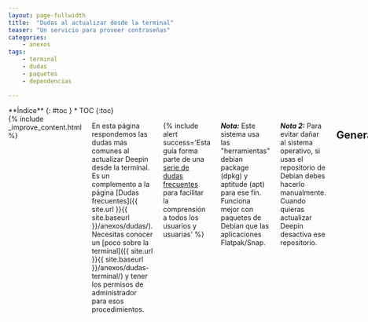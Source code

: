 ```yaml
---
layout: page-fullwidth
title:  "Dudas al actualizar desde la terminal"
teaser: "Un servicio para proveer contraseñas"
categories:
    - anexos
tags:
    - terminal
    - dudas
    - paquetes
    - dependencias

---
```

<div class="row">
<div class="medium-4 medium-push-8 columns" markdown="1">
<div class="panel radius" markdown="1">
**Índice**
{: #toc }
*  TOC
{:toc}
</div>
</div><!-- /.medium-4.columns -->

<div class="medium-8 medium-pull-4 columns" markdown="1">
{% include _improve_content.html %}

En esta página respondemos las dudas más comunes al actualizar Deepin desde la terminal. Es un complemento a la página [Dudas frecuentes]({{ site.url }}{{ site.baseurl }}/anexos/dudas/). Necesitas conocer un [poco sobre la terminal]({{ site.url }}{{ site.baseurl }}/anexos/dudas-terminal/) y tener los permisos de administrador para esos procedimientos.

{% include alert success='Esta guía forma parte de una <a href="/dudas">serie de dudas frecuentes</a> para facilitar la comprensión a todos los usuarios y usuarias' %}

***Nota:*** Este sistema usa las "herramientas" debian package (dpkg) y aptitude (apt) para ese fín. Funciona mejor con paquetes de Debian que las aplicaciones Flatpak/Snap.

***Nota 2:*** Para evitar dañar al sistema operativo, si usas el repositorio de Debian debes hacerlo manualmente. Cuando quieras actualizar Deepin desactiva ese repositorio.

## General
### ¿Cuál es el comando más sencillo para actualizar Deepin?
~~~
sudo apt update && sudo apt full-upgrade -y
~~~

Si quieres saber porqué escribir y pulsar "Enter", te explicamos en la siguiente pregunta.

### ¿Cómo actualizar paso a paso?
Si te resulta difícil, te explicamos para que sirve [sacado de las dudas sobre la terminal]({{ site.url }}{{ site.baseurl }}/anexos/dudas-terminal/): Desde la terminal, actualizamos los paquetes.
~~~
sudo apt update
~~~

En este listado verás cuandos paquetes están listos. Escribimos Upgrade es para actualizaciones. Si no funciona reemplazamos a full-updgrade para mayores.

~~~
sudo apt upgrade
~~~

Una forma más sencilla de actualizar es escribir full-upgrade y añadir `-y` al final de la sentencia. Ese últmino obliga a aceptar cualquier acción (`y` de `yes`), ahorrando tiempo (por ejemplo al aceptar cambios en la configuración, detalles en "Me avisó que hay una nueva configuración disponible").

~~~
sudo apt full-upgrade -y
~~~

<small markdown="1">[Ir al índice](#toc)</small>
{: .text-right }

### ¿Qué paquetes voy a actualizar?
Para comprobar los paquetes que irás a actualizar, escribe `apt list`. No requiere derechos de administrador.

~~~
apt list —upgradable
~~~

<small markdown="1">[Ir al índice](#toc)</small>
{: .text-right }


### ¿Cómo gestionar los paquetes?
Si has realizado una actualización puedes comprobar a través del Shell Aptitude. Podemos echar un vistazo los paquetes instalados. A diferencia del apt original, tiene una interfaz gráfica similar a los años 90.

~~~
sudo aptitude
~~~

Debido a que no requiere la intervención del ratón, tienes que conocer los atajos de teclado (versión 0.8.6): ´q´ para retroceder o salir, ´u´ para actualizar , ´g´ para instalar o desinstalar y ´Control + T´ para ver el menú.

<div class="row">
    <div class="medium-12 columns t30">
    <img src="{{ site.urlimg }}aptitude.png" alt="Aplicación Aptitude.">
    </div><!-- /.medium-4.columns -->
</div>

<small markdown="1">[Ir al índice](#toc)</small>
{: .text-right }

## Errores comunes
#### Veo el mensaje "Dependencias incompletas"
Si hay problemas puedes revisar en la aplicación Synaptic o realizando comandos de comprobación e instalaciones paquetes:

~~~
sudo apt-get update
sudo apt-get check
sudo apt-get -f install
~~~

Si los problemas persisten, revisa [la sección Dudas técnicas]({{ site.url }}{{ site.baseurl }}/anexos/dudas-tecnicas#conflicto)

<small markdown="1">[Ir al índice](#toc)</small>
{: .text-right }

#### Dice que el archivo está sources.list protegido
Eso se debe a que las actualizaciones centro de control están haciendo el trabajo de actualizar. Reinicia el equipo.

<small markdown="1">[Ir al índice](#toc)</small>
{: .text-right }

#### Me avisó que hay una nueva configuración disponible
Está expresada en oraciones como "El distribuidor del paquete ha publicado una version actualizada". Recomendamos aceptar los nuevos cambios (en general, escribir ´y´ y pulsar ´Enter´). Más detalles en [la sección Tips]({{ site.url }}{{ site.baseurl }}/tips/actualizar-conf-paquetes).

<small markdown="1">[Ir al índice](#toc)</small>
{: .text-right }

#### Hay paquetes huérfanos
Este comando sirve para eliminarlos.
~~~
sudo apt autoremove
~~~

<small markdown="1">[Ir al índice](#toc)</small>
{: .text-right }

#### Veo el mensaje "Sub-process /usr/bin/dpkg returned an error code(1)"
Se debe a que la cola de instalaciones está en pausa, vulve a ejecutar:

~~~
sudo dpkg –configure -a
~~~

<small markdown="1">[Ir al índice](#toc)</small>
{: .text-right }

#### No puedo instalar porque los paquetes están corruptos
Este comando sirve para limpiar la caché.
~~~
sudo apt-get clean
~~~

<small markdown="1">[Ir al índice](#toc)</small>
{: .text-right }

## Lectura adicional
* [Blog de jcsis](https://jcsis.wordpress.com/2016/04/28/solucionar-el-problemas-de-dependencias-en-ubuntu-o-debian/)
* [ComputerWegne](https://computernewage.com/2015/02/22/como-instalar-aplicaciones-en-ubuntu-desde-la-terminal-con-apt-apt-get-y-aptitude/)
* [Página en Debian](https://www.debian.org/doc/manuals/aptitude/ch01s02.es.html)
* [comoinstlarlinux.com](https://www.comoinstalarlinux.com/como-solucionar-problemas-al-instalar-o-actualizar-paquetes-en-ubuntu-o-linux-mint/)

### Más en Tips
{: .t60 }
{% include list-posts category='tips' entries='3'%}

</div><!-- /.medium-8.columns -->
</div><!-- /.row -->
